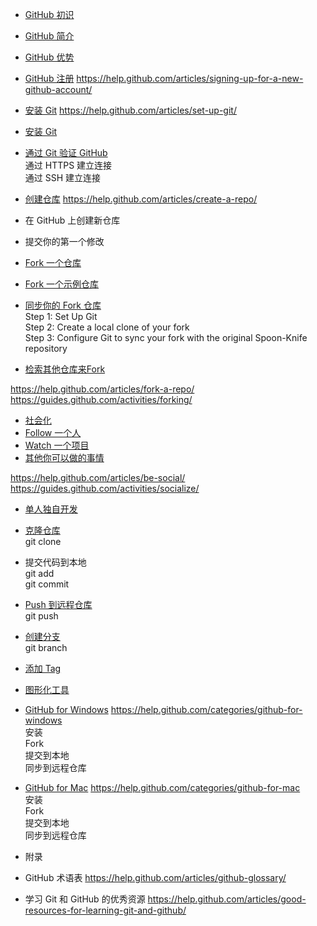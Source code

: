 - [GitHub 初识](github-first.md) 
 - [GitHub 简介](the-introduction.md)
 - [GitHub 优势](the-advantage.md)
 - [GitHub 注册](sign-up.md) https://help.github.com/articles/signing-up-for-a-new-github-account/

- [安装 Git](set-up-git.md) https://help.github.com/articles/set-up-git/
 - [安装 Git](set-up-git.md)
 - [通过 Git 验证 GitHub](validation.md)  
  通过 HTTPS 建立连接   
  通过 SSH 建立连接    

- [创建仓库](creat-repo.md)  https://help.github.com/articles/create-a-repo/
 - 在 GitHub 上创建新仓库
 - 提交你的第一个修改

- [Fork 一个仓库](fork-repo.md)
 - [Fork 一个示例仓库](fork-example-repo.md)
 - [同步你的 Fork 仓库]()   
Step 1: Set Up Git   
Step 2: Create a local clone of your fork   
Step 3: Configure Git to sync your fork with the original Spoon-Knife repository   
 - [检索其他仓库来Fork](find-another-repo-fork.md)

https://help.github.com/articles/fork-a-repo/
https://guides.github.com/activities/forking/

- [社会化](social.md)  
 - [Follow 一个人](follow-a-friend.md)
 - [Watch 一个项目](watch-project.md)
 - [其他你可以做的事情](other-things.md)  
 
https://help.github.com/articles/be-social/  
https://guides.github.com/activities/socialize/ 

- [单人独自开发](single-alone-development.md)
 - [克隆仓库](repo-clone.md)   
git clone
 - 提交代码到本地   
git add  
git commit   
 - [Push 到远程仓库](push-to-remote-repo.md)  
git push
 - [创建分支](creat-branch.md)   
git branch   
 - [添加 Tag](add-tag.md)  

- [图形化工具](graphical-tools.md)
 - [GitHub for Windows](github-for-windows.md) https://help.github.com/categories/github-for-windows   
安装   
Fork  
提交到本地  
同步到远程仓库   

 - [GitHub for Mac](github-for-mac.md) https://help.github.com/categories/github-for-mac   
安装  
Fork  
提交到本地  
同步到远程仓库   

- 附录
 - GitHub 术语表  https://help.github.com/articles/github-glossary/
 - 学习 Git 和 GitHub 的优秀资源 https://help.github.com/articles/good-resources-for-learning-git-and-github/


